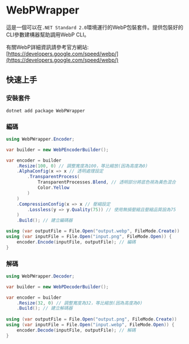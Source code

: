 # WebPWrapper

這是一個可以在`.NET Standard 2.0`環境運行的WebP包裝套件。提供包裝好的CLI參數建構器幫助調用WebP CLI。

有關WebP詳細資訊請參考官方網站: [https://developers.google.com/speed/webp/](https://developers.google.com/speed/webp/)

## 快速上手

### 安裝套件
```shell
dotnet add package WebPWrapper
```

### 編碼
```csharp 
using WebPWrapper.Encoder;

var builder = new WebPEncoderBuilder();

var encoder = builder
	.Resize(100, 0) // 調整寬度為100，等比縮放(因為高度為0)
	.AlphaConfig(x => x // 透明處理設定
		.TransparentProcess(
			TransparentProcesses.Blend, // 透明部分將底色視為黃色混合
			Color.Yellow
		)
	)
	.CompressionConfig(x => x // 壓縮設定
		.Lossless(y => y.Quality(75)) // 使用無損壓縮且壓縮品質設為75
	) 
	.Build(); // 建立編碼器

using (var outputFile = File.Open("output.webp", FileMode.Create))
using (var inputFile = File.Open("input.png", FileMode.Open)) {
	encoder.Encode(inputFile, outputFile); // 編碼
}
```

### 解碼
```csharp
using WebPWrapper.Decoder; 

var builder = new WebPDecoderBuilder();

var encoder = builder
	.Resize(32, 0) // 調整寬度為32，等比縮放(因為高度為0)
	.Build(); // 建立解碼器
 
using (var outputFile = File.Open("output.png", FileMode.Create))
using (var inputFile = File.Open("input.webp", FileMode.Open)) {
	encoder.Decode(inputFile, outputFile); // 解碼
}
```
